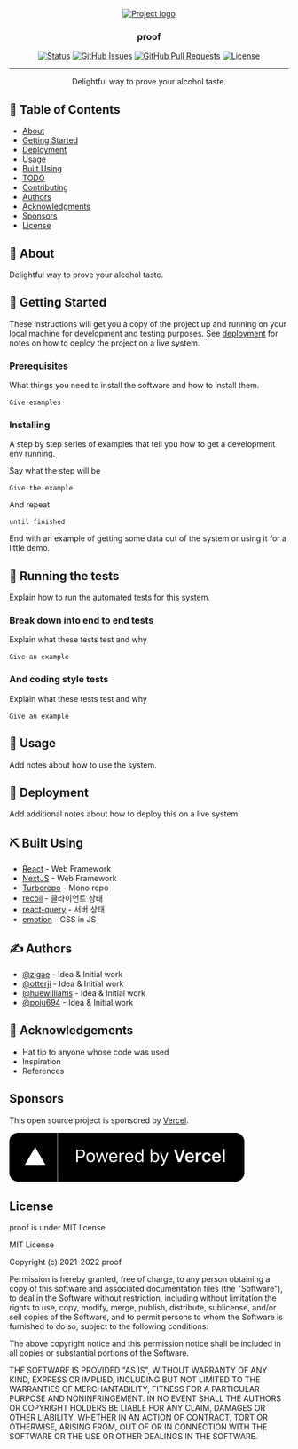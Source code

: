 <p align="center">
  <a href="" rel="noopener">
  <img width=400px height=200px src="https://user-images.githubusercontent.com/52898735/183919409-d7e22730-b60a-4e43-bee8-d4bf5d4cd52e.png" alt="Project logo"></a>
</p>

<h3 align="center">proof</h3>

<div align="center">

[![Status](https://img.shields.io/badge/status-active-success.svg)]()
[![GitHub Issues](https://img.shields.io/github/issues/kylelobo/The-Documentation-Compendium.svg)](https://github.com/kylelobo/The-Documentation-Compendium/issues)
[![GitHub Pull Requests](https://img.shields.io/github/issues-pr/kylelobo/The-Documentation-Compendium.svg)](https://github.com/kylelobo/The-Documentation-Compendium/pulls)
[![License](https://img.shields.io/badge/license-MIT-blue.svg)](/LICENSE)

</div>

---

<p align="center"> Delightful way to
prove your alcohol taste.
    <br> 
</p>

## 📝 Table of Contents

- [About](#about)
- [Getting Started](#getting_started)
- [Deployment](#deployment)
- [Usage](#usage)
- [Built Using](#built_using)
- [TODO](../TODO.md)
- [Contributing](../CONTRIBUTING.md)
- [Authors](#authors)
- [Acknowledgments](#acknowledgement)
- [Sponsors](#sponsors)
- [License](#license)

## 🧐 About <a name = "about"></a>

Delightful way to
prove your alcohol taste.

## 🏁 Getting Started <a name = "getting_started"></a>

These instructions will get you a copy of the project up and running on your local machine for development and testing purposes. See [deployment](#deployment) for notes on how to deploy the project on a live system.

### Prerequisites

What things you need to install the software and how to install them.

```
Give examples
```

### Installing

A step by step series of examples that tell you how to get a development env running.

Say what the step will be

```
Give the example
```

And repeat

```
until finished
```

End with an example of getting some data out of the system or using it for a little demo.

## 🔧 Running the tests <a name = "tests"></a>

Explain how to run the automated tests for this system.

### Break down into end to end tests

Explain what these tests test and why

```
Give an example
```

### And coding style tests

Explain what these tests test and why

```
Give an example
```

## 🎈 Usage <a name="usage"></a>

Add notes about how to use the system.

## 🚀 Deployment <a name = "deployment"></a>

Add additional notes about how to deploy this on a live system.

## ⛏️ Built Using <a name = "built_using"></a>
- [React](https://reactjs.org/) - Web Framework
- [NextJS](https://www.mongodb.com/) - Web Framework
- [Turborepo](https://turborepo.org/) - Mono repo
- [recoil](https://expressjs.com/) - 클라이언트 상태
- [react-query](https://vuejs.org/) - 서버 상태
- [emotion](https://nodejs.org/en/) - CSS in JS

## ✍️ Authors <a name = "authors"></a>

- [@zigae](https://github.com/zigae) - Idea & Initial work
- [@otterji](https://github.com/otterji) - Idea & Initial work
- [@huewilliams](https://github.com/huewilliams) - Idea & Initial work
- [@poiu694](https://github.com/poiu694) - Idea & Initial work

## 🎉 Acknowledgements <a name = "acknowledgement"></a>

- Hat tip to anyone whose code was used
- Inspiration
- References

## Sponsors <a name = "sponsors"></a>

This open source project is sponsored by [Vercel](https://vercel.com/?utm_source=mash-up-kr&utm_campaign=oss).

[![Powered by Vercel](assets/sponsors/powered_by_vercel.svg)](https://vercel.com/?utm_source=mash-up-kr&utm_campaign=oss)

## License <a name = "license"></a>

proof is under MIT license

MIT License

Copyright (c) 2021-2022 proof

Permission is hereby granted, free of charge, to any person obtaining a copy
of this software and associated documentation files (the "Software"), to deal
in the Software without restriction, including without limitation the rights
to use, copy, modify, merge, publish, distribute, sublicense, and/or sell
copies of the Software, and to permit persons to whom the Software is
furnished to do so, subject to the following conditions:

The above copyright notice and this permission notice shall be included in all
copies or substantial portions of the Software.

THE SOFTWARE IS PROVIDED "AS IS", WITHOUT WARRANTY OF ANY KIND, EXPRESS OR
IMPLIED, INCLUDING BUT NOT LIMITED TO THE WARRANTIES OF MERCHANTABILITY,
FITNESS FOR A PARTICULAR PURPOSE AND NONINFRINGEMENT. IN NO EVENT SHALL THE
AUTHORS OR COPYRIGHT HOLDERS BE LIABLE FOR ANY CLAIM, DAMAGES OR OTHER
LIABILITY, WHETHER IN AN ACTION OF CONTRACT, TORT OR OTHERWISE, ARISING FROM,
OUT OF OR IN CONNECTION WITH THE SOFTWARE OR THE USE OR OTHER DEALINGS IN THE
SOFTWARE.
